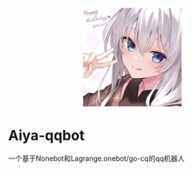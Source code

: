 <p align = "center">    
<img  src="https://github.com/danel-phang/Aiya-qqbot/blob/main/Aiya.jpg" width="200" />
</p>

# Aiya-qqbot
一个基于Nonebot和Lagrange.onebot/go-cq的qq机器人
